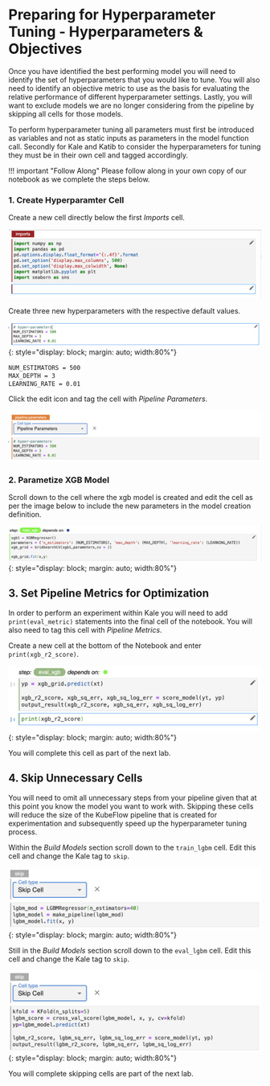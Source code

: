 # Preparing for Hyperparameter Tuning - Hyperparameters & Objectives
Once you have identified the best performing model you will need to identify the set of hyperparameters that 
you would like to tune. You will also need to identify an objective metric to use as the basis for evaluating the relative performance of different hyperparameter settings. Lastly, you will want to exclude models we are no longer considering from the pipeline by skipping all cells for those models.

To perform hyperparameter tuning all parameters must first be introduced as variables and not as static inputs as parameters in the model function call. Secondly for Kale and Katib to consider the hyperparameters for tuning they must be in their own cell and tagged accordingly. 

!!! important "Follow Along"
    Please follow along in your own copy of our notebook as we complete the steps below.

### 1. Create Hyperparamter Cell
Create a new cell directly below the first _Imports_ cell.

![new-cell-under-imports](images/new-cell-under-imports.png)

Create three new hyperparameters with the respective default values.

![hyperparam-cell](images/hyperparam-cell.png)
{: style="display: block; margin: auto; width:80%"}

````
NUM_ESTIMATORS = 500
MAX_DEPTH = 3
LEARNING_RATE = 0.01
````

Click the edit icon and tag the cell with _Pipeline Parameters_. 

![hyperparam-cell-tagged](images/hyperparam-cell-tagged.png)

### 2. Parametize XGB Model 
Scroll down to the cell where the xgb model is created and edit the cell as per the image below to include the new parameters in the model creation definition. 

![parametized xgboost](images/parametized-xgboost.png)
{: style="display: block; margin: auto; width:80%"}

## 3. Set Pipeline Metrics for Optimization 
In order to perform an experiment within Kale you will need to add `print(eval_metric)` statements into the final cell of the notebook. You will also need to tag this cell
with _Pipeline Metrics_. 

Create a new cell at the bottom of the Notebook and enter `print(xgb_r2_score)`. 

![creating pipeline metrics](images/creating-pipeline-metrics.png)
{: style="display: block; margin: auto; width:80%"}

You will complete this cell as part of the next lab.

## 4. Skip Unnecessary Cells
You will need to omit all unnecessary steps from your pipeline given that at this point you know the model you want to work with. Skipping these cells will reduce the size of the KubeFlow pipeline that is created for experimentation and subsequently speed up the hyperparameter tuning process. 

Within the _Build Models_ section scroll down to the `train_lgbm` cell. 
Edit this cell and change the Kale tag to `skip`.

![skip train lgbm](images/train_lgbm_skip.png)
{: style="display: block; margin: auto; width:80%"}

Still in the _Build Models_ section scroll down to the `eval_lgbm` cell. 
Edit this cell and change the Kale tag to `skip`.

![skip eval lgbm](images/eval_lgbm_skip.png)
{: style="display: block; margin: auto; width:80%"}

You will complete skipping cells are part of the next lab. 
